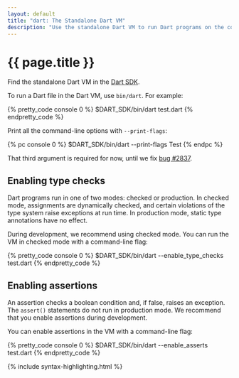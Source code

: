 ```yaml
---
layout: default
title: "dart: The Standalone Dart VM"
description: "Use the standalone Dart VM to run Dart programs on the command line. You can write server-side scripts, programs, and servers with the Dart VM."
---
```


# {{ page.title }}

Find the standalone Dart VM in the [Dart SDK](/docs/sdk/).

To run a Dart file in the Dart VM, use `bin/dart`.
For example:

{% pretty_code console 0 %}
$DART_SDK/bin/dart test.dart
{% endpretty_code %}

Print all the command-line options with `--print-flags`:

{% pc console 0 %}
$DART_SDK/bin/dart --print-flags Test
{% endpc %}

That third argument is required for now, until we fix
<a href="http://code.google.com/p/dart/issues/detail?id=2837">bug #2837</a>.

## Enabling type checks

Dart programs run in one of two modes: checked or production.
In checked mode, assignments are dynamically checked, and
certain violations of the type system raise exceptions at run time.
In production mode, static type annotations have no
effect.

During development, we recommend using checked mode. You can
run the VM in checked mode with a command-line flag:

{% pretty_code console 0 %}
$DART_SDK/bin/dart --enable_type_checks test.dart
{% endpretty_code %}

## Enabling assertions

An assertion checks a boolean condition and, if false, raises an exception.
The `assert()` statements do not run in production mode.
We recommend that you enable assertions during development.

You can enable assertions in the VM with a command-line flag:

{% pretty_code console 0 %}
$DART_SDK/bin/dart --enable_asserts test.dart
{% endpretty_code %}

{% include syntax-highlighting.html %}